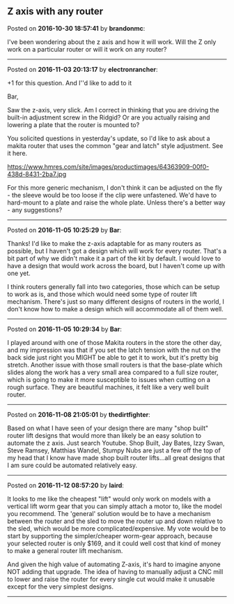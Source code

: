 ## Z axis with any router
Posted on **2016-10-30 18:57:41** by **brandonmc**:

I've been wondering about the z axis and how it will work. Will the Z only work on a particular router or will it work on any router?

---

Posted on **2016-11-03 20:13:17** by **electronrancher**:

+1 for this question. And I''d like to add to it



Bar,

Saw the z-axis, very slick.  Am I correct in thinking that you are driving the built-in adjustment screw in the Ridgid?  Or are you actually raising and lowering a plate that the router is mounted to?



You solicited questions in yesterday's update, so I'd like to ask about a makita router that uses the common "gear and latch" style adjustment.  See it here.

https://www.hmres.com/site/images/productimages/64363909-00f0-438d-8431-2ba7.jpg



For this more generic mechanism, I don't think it can be adjusted on the fly - the sleeve would be too loose if the clip were unfastened.  We'd have to hard-mount to a plate and raise the whole plate.  Unless there's a better way - any suggestions?

---

Posted on **2016-11-05 10:25:29** by **Bar**:

Thanks! I'd like to make the z-axis adaptable for as many routers as possible, but I haven't got a design which will work for every router. That's a bit part of why we didn't make it a part of the kit by default. I would love to have a design that would work across the board, but I haven't come up with one yet.



I think routers generally fall into two categories, those which can be setup to work as is, and those which would need some type of router lift mechanism. There's just so many different designs of routers in the world, I don't know how to make a design which will accommodate all of them well.

---

Posted on **2016-11-05 10:29:34** by **Bar**:

I played around with one of those Makita routers in the store the other day, and my impression was that if you set the latch tension with the nut on the back side just right you MIGHT be able to get it to work, but it's pretty big stretch. Another issue with those small routers is that the base-plate which slides along the work has a very small area compared to a full size router, which is going to make it more susceptible to issues when cutting on a rough surface. They are beautiful machines, it felt like a very well built router.

---

Posted on **2016-11-08 21:05:01** by **thedirtfighter**:

Based on what I have seen of your design there are many "shop built" router lift designs that would more than likely be an easy solution to automate the z axis. Just search Youtube. Shop Built, Jay Bates, Izzy Swan, Steve Ramsey, Matthias Wandel, Stumpy Nubs are just a few off the top of my head that I know have made shop built router lifts...all great designs that I am sure could be automated relatively easy.

---

Posted on **2016-11-12 08:57:20** by **laird**:

It looks to me like the cheapest "lift" would only work on models with a vertical lift worm gear that you can simply attach a motor to, like the model you recommend. The 'general' solution would be to have a mechanism between the router and the sled to move the router up and down relative to the sled, which would be more complicated/expensive. My vote would be to start by supporting the simpler/cheaper worm-gear approach, because your selected router is only $169, and it could well cost that kind of money to make a general router lift mechanism.



And given the high value of automating Z-axis, it's hard to imagine anyone NOT adding that upgrade. The idea of having to manually adjust a CNC mill to lower and raise the router for every single cut would make it unusable except for the very simplest designs.

---

